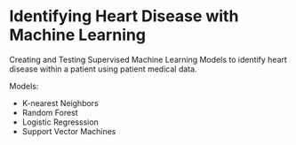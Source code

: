 # Identifying Heart Disease with Machine Learning

Creating and Testing Supervised Machine Learning Models to identify heart disease within a patient using patient medical data. 

Models:
- K-nearest Neighbors
- Random Forest
- Logistic Regresssion
- Support Vector Machines

